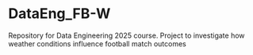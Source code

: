 # DataEng_FB-W
Repository for Data Engineering 2025 course. Project to investigate how weather conditions influence football match outcomes
